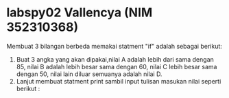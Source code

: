 # labspy02 Vallencya (NIM 352310368)
Membuat 3 bilangan berbeda memakai statment "if" adalah sebagai berikut:
1. Buat 3 angka yang akan dipakai,nilai A adalah lebih dari sama dengan 85, nilai B adalah lebih besar sama dengan 60, nilai C lebih besar sama dengan 50, nilai lain diluar semuanya adalah nilai D.
2. Lanjut membuat statment print sambil input tulisan masukan nilai seperti berikut : 
